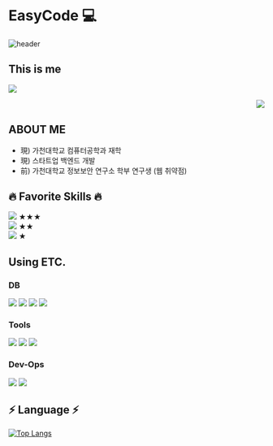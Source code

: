 # EasyCode 💻

![header](https://capsule-render.vercel.app/api?type=waving&color=gradient&height=200&section=header&text=EeeasyCode&fontSize=70)

## This is me
<a href="https://eeeasycode.notion.site/Eeaycode-bfcc15f67e5c44988cccd34820930fec"> <img src="https://img.shields.io/badge/notion-000000?style=for-the-badge&logo=Notion&logoColor=white"> </a>



<img align='right' src="http://mazassumnida.wtf/api/v2/generate_badge?boj=ethan35321">
<br>

## ABOUT ME

- 現) 가천대학교 컴퓨터공학과 재학
- 現) 스타트업 백엔드 개발
- 前) 가천대학교 정보보안 연구소 학부 연구생 (웹 취약점)
   
## 🔥 Favorite Skills 🔥
<img src="https://img.shields.io/badge/Python-3776AB?style=for-the-badge&logo=Python&logoColor=white"> ★★★ <br>
<img src="https://img.shields.io/badge/TypeScript-3178C6?style=for-the-badge&logo=TypeScript&logoColor=white"> ★★ <br>
<img src="https://img.shields.io/badge/Kotlin-7F52FF?style=for-the-badge&logo=Kotlin&logoColor=white"> ★ 

## Using ETC.
### DB 
<img src="https://img.shields.io/badge/mysql-4479A1?style=for-the-badge&logo=mysql&logoColor=white"> <img src="https://img.shields.io/badge/mongoDB-47A248?style=for-the-badge&logo=mongoDB&logoColor=white"> <img src="https://img.shields.io/badge/postgresql-4169E1?style=for-the-badge&logo=postgresql&logoColor=white"> <img src="https://img.shields.io/badge/redis-DC382D?style=for-the-badge&logo=redis&logoColor=white"> <br>
### Tools
<img src="https://img.shields.io/badge/nestjs-E0234E?style=for-the-badge&logo=nestjs&logoColor=white"> <img src="https://img.shields.io/badge/springboot-6DB33F?style=for-the-badge&logo=springboot&logoColor=white"> <img src="https://img.shields.io/badge/jupyter-F37626?style=for-the-badge&logo=jupyter&logoColor=white"> <br>
### Dev-Ops
<img src="https://img.shields.io/badge/docker-2496ED?style=for-the-badge&logo=docker&logoColor=white"> <img src="https://img.shields.io/badge/terraform-7B42BC?style=for-the-badge&logo=Terraform&logoColor=white">

## ⚡️ Language ⚡️

[![Top Langs](https://github-readme-stats.vercel.app/api/top-langs/?username=eeeasycode&hide=jupyternotebook&layout=compact)](https://github.com/eeeasycode)





